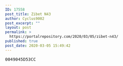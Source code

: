 ```yaml
---
ID: 17558
post_title: Zibet N43
author: Cyclus9002
post_excerpt: ""
layout: post
permalink: >
  https://portalrepository.com/2020/03/05/zibet-n43/
published: true
post_date: 2020-03-05 15:49:42
---
```

<pre>0049045D53CC</pre>